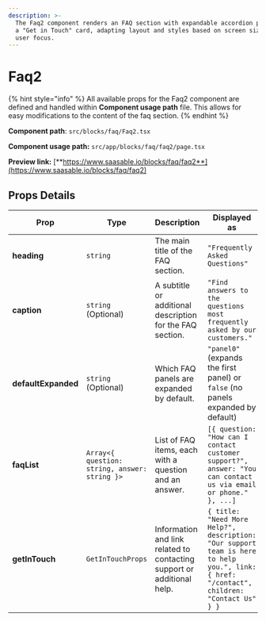 ```yaml
---
description: >-
  The Faq2 component renders an FAQ section with expandable accordion panels and
  a "Get in Touch" card, adapting layout and styles based on screen size and
  user focus.
---
```


# Faq2

{% hint style="info" %}
All available props for the Faq2 component are defined and handled within **Component usage path** file. This allows for easy modifications to the content of the faq section.
{% endhint %}

**Component path**: `src/blocks/faq/Faq2.tsx`

**Component usage path:**  `src/app/blocks/faq/faq2/page.tsx`

**Preview link:** [**https://www.saasable.io/blocks/faq/faq2**](https://www.saasable.io/blocks/faq/faq2)

## Props Details

| Prop                | Type                                          | Description                                                            | Displayed as                                                                                                                             |
| ------------------- | --------------------------------------------- | ---------------------------------------------------------------------- | ---------------------------------------------------------------------------------------------------------------------------------------- |
| **heading**         | `string`                                      | The main title of the FAQ section.                                     | `"Frequently Asked Questions"`                                                                                                           |
| **caption**         | `string` (Optional)                           | A subtitle or additional description for the FAQ section.              | `"Find answers to the questions most frequently asked by our customers."`                                                                |
| **defaultExpanded** | `string` (Optional)                           | Which FAQ panels are expanded by default.                              | `"panel0"` (expands the first panel) or `false` (no panels expanded by default)                                                          |
| **faqList**         | `Array<{ question: string, answer: string }>` | List of FAQ items, each with a question and an answer.                 | `[{ question: "How can I contact customer support?", answer: "You can contact us via email or phone." }, ...]`                           |
| **getInTouch**      | `GetInTouchProps`                             | Information and link related to contacting support or additional help. | `{ title: "Need More Help?", description: "Our support team is here to help you.", link: { href: "/contact", children: "Contact Us" } }` |
